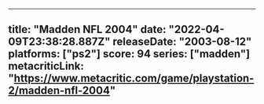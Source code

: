 
---
title: "Madden NFL 2004"
date: "2022-04-09T23:38:28.887Z"
releaseDate: "2003-08-12"
platforms: ["ps2"]
score: 94
series: ["madden"]
metacriticLink: "https://www.metacritic.com/game/playstation-2/madden-nfl-2004"
---
